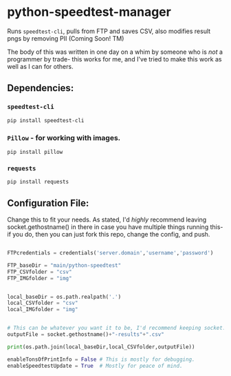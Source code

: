 # python-speedtest-manager
Runs ``speedtest-cli``, pulls from FTP and saves CSV, also modifies result pngs by removing PII (Coming Soon! TM)

The body of this was written in one day on a whim by someone who is *not* a programmer by trade- this works for me, and I've tried to make this work as well as I can for others.

## Dependencies:
### ``speedtest-cli``
``pip install speedtest-cli``
### ``Pillow`` - for working with images.
``pip install pillow``
### ``requests``
``pip install requests``

## Configuration File:
Change this to fit your needs.
As stated, I'd *highly* recommend leaving socket.gethostname() in there in case you have multiple things running this- if you do, then you can just fork this repo, change the config, and push.

```python

FTPcredentials = credentials('server.domain','username','password')

FTP_baseDir = "main/python-speedtest"
FTP_CSVfolder = "csv"
FTP_IMGfolder = "img"


local_baseDir = os.path.realpath('.')
local_CSVfolder = "csv"
local_IMGfolder = "img"


# This can be whatever you want it to be, I'd recommend keeping socket.gethostname() in there somewhere so that if you have multiple instances of this they all have separate places to upload.
outputFile = socket.gethostname()+"-results"+".csv" 

print(os.path.join(local_baseDir,local_CSVfolder,outputFile))

enableTonsOfPrintInfo = False # This is mostly for debugging.
enableSpeedtestUpdate = True  # Mostly for peace of mind.
```